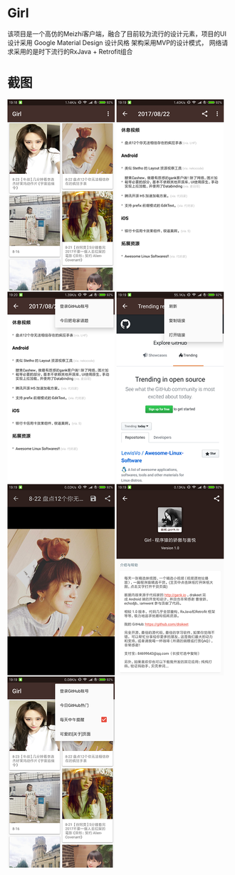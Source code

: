 # Girl
该项目是一个高仿的Meizhi客户端，融合了目前较为流行的设计元素，项目的UI设计采用 Google Material Design 设计风格 架构采用MVP的设计模式，
网络请求采用的是时下流行的RxJava + Retrofit组合
# 截图
![image](https://github.com/kobe24vs8/Girl/blob/master/image/1.png)
![image](https://github.com/kobe24vs8/Girl/blob/master/image/2.png)
![image](https://github.com/kobe24vs8/Girl/blob/master/image/3.png)
![image](https://github.com/kobe24vs8/Girl/blob/master/image/4.png)
![image](https://github.com/kobe24vs8/Girl/blob/master/image/5.png)
![image](https://github.com/kobe24vs8/Girl/blob/master/image/6.png)
![image](https://github.com/kobe24vs8/Girl/blob/master/image/7.png)

